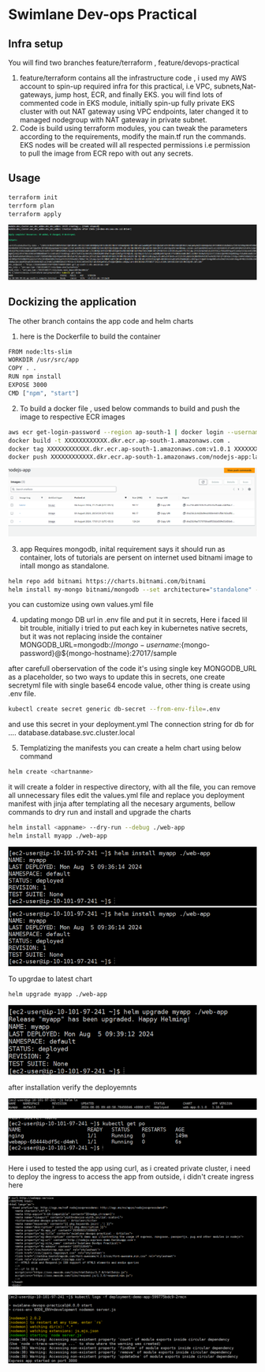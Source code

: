 # Swimlane Dev-ops Practical

## Infra setup
You will find two branches feature/terraform , feature/devops-practical

1. feature/terraform contains all the infrastructure code , i used my AWS account to spin-up required infra for 
   this practical, i.e VPC, subnets,Nat-gateways, jump host, ECR, and finally EKS.
   you will find lots of commented code in EKS module, initially spin-up fully private EKS cluster with out NAT 
   gateway using VPC endpoints, later changed it to managed nodegroup with NAT gateway in private subnet.
2. Code is build using terraform modules, you can tweak the parameters according to the requirements, modify the main.tf run the commands. EKS nodes will be created will all respected permissions i.e permission     to pull the image from ECR repo with out any secrets.

## Usage
```bash
terraform init
terrform plan
terraform apply
```
![alt text](terraform.png)


## Dockizing the application
The other branch contains the  app code and helm charts
1. here is the Dockerfile to build the container

```bash
FROM node:lts-slim
WORKDIR /usr/src/app
COPY . .
RUN npm install
EXPOSE 3000
CMD ["npm", "start"]
```
2. To build a docker file , used below commands to build and push the image to respective ECR images

```bash
aws ecr get-login-password --region ap-south-1 | docker login --username AWS --password-stdin XXXXXXXXXXXX.dkr.ecr.ap-south-1.amazonaws.com
docker build -t XXXXXXXXXXXX.dkr.ecr.ap-south-1.amazonaws.com .
docker tag XXXXXXXXXXXX.dkr.ecr.ap-south-1.amazonaws.com:v1.0.1 XXXXXXXXXXXX.dkr.ecr.ap-south-1.amazonaws.com/nodejs-app:latest
docker push XXXXXXXXXXXX.dkr.ecr.ap-south-1.amazonaws.com/nodejs-app:latest
```

![alt text](ecr-repo.png)

3. app Requires mongodb, inital requirement says it should run as container, lots of tutorials are persent on internet used bitnami image to intall mongo as standalone.
```bash
helm repo add bitnami https://charts.bitnami.com/bitnami
helm install my-mongo bitnami/mongodb --set architecture="standalone" --set replicaCount=1
``` 
 you can customize using own values.yml file

4. updating mongo DB url in .env file and put it in secrets, Here i faced lil bit trouble, initially i tried to put each key in kubernetes native secrets, but it was not replacing inside the container 
 MONGODB_URL=mongodb://${mongo-username}:${mongo-password}@${mongo-hostname}:27017/sample
 
 after carefull oberservation of the code it's using single key MONGODB_URL as a placeholder, so two ways to update this in secrets, one create secretyml file with single base64 encode value, other thing is create using .env file.

 ```bash
kubectl create secret generic db-secret --from-env-file=.env
 ``` 
 and use this secret in your deployment.yml
 The connection string for db for 
 <namespace>.<service-name>.<svc>.<cluster>.<local>
 database.database.svc.cluster.local

5. Templatizing the manifests
you can create a helm chart using below command
```bash
helm create <chartnanme>
```

it will create a folder in respective directory, with all the file, you can remove all unnecessary files
edit the values.yml file and replace you deployment manifest with jinja 
after templating all the necesary arguments, bellow commands to dry run and install and upgrade the charts

```bash
helm install <appname> --dry-run --debug ./web-app
helm install myapp ./web-app
```
![alt text](<image (4).png>)
![alt text](<image (5).png>)


To upgrdae to latest chart

```bash
helm upgrade myapp ./web-app
```
![alt text](<image (6).png>)


after installation verify the deployemnts

![alt text](<image (7).png>)

![alt text](<image (8).png>)

Here i used to tested the app using curl, as i created private cluster, i need to deploy the ingress to access the app from outside, i didn't create ingress here

![alt text](<image (9).png>)

![alt text](<image (10).png>)

